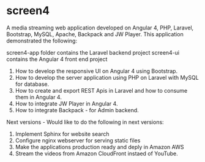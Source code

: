 # screen4

A media streaming web application developed on Angular 4, PHP, Laravel, Bootstrap, MySQL, Apache, Backpack and JW Player.
This application demonstrated the following:

screen4-app folder contains the Laravel backend project
screen4-ui contains the Angular 4 front end project

1. How to develop the responsive UI on Angular 4 using Bootstrap.
2. How to develop the server application using PHP on Laravel with MySQL for database.
3. How to create and export REST Apis in Laravel and how to consume them in Angular 4.
4. How to integrate JW Player in Angular 4.
5. How to integrate Backpack - for Admin backend.

Next versions - Would like to do the following in next versions:

1. Implement Sphinx for website search
2. Configure nginx webserver for serving static files
3. Make the applications production ready and deply in Amazon AWS
4. Stream the videos from Amazon CloudFront instaed of YouTube.
